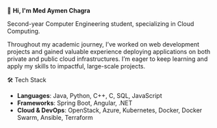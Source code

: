 👋 **Hi, I'm Med Aymen Chagra**

Second-year Computer Engineering student, specializing in Cloud Computing.

Throughout my academic journey, I’ve worked on web development projects and gained valuable experience deploying applications on both private and public cloud infrastructures. I’m eager to keep learning and apply my skills to impactful, large-scale projects.

🛠️ Tech Stack
- **Languages**: Java, Python, C++, C, SQL, JavaScript  
- **Frameworks**: Spring Boot, Angular, .NET  
- **Cloud & DevOps**: OpenStack, Azure, Kubernetes, Docker, Docker Swarm, Ansible, Terraform

